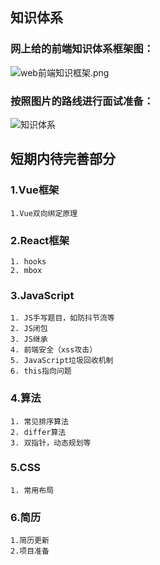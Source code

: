 ## 知识体系
### 网上给的前端知识体系框架图：
![web前端知识框架.png](/web前端知识框架.image)
### 按照图片的路线进行面试准备：
![知识体系](/knowledge-hierarchy.png)

## 短期内待完善部分
### 1.Vue框架
	1.Vue双向绑定原理
### 2.React框架
	1. hooks
	2. mbox
### 3.JavaScript
	1. JS手写题目，如防抖节流等
	2. JS闭包
	3. JS继承
	4. 前端安全（xss攻击）
	5. JavaScript垃圾回收机制
	6. this指向问题

### 4.算法
	1. 常见排序算法
	2. differ算法
	3. 双指针，动态规划等
### 5.CSS
	1. 常用布局
### 6.简历
	1.简历更新
	2.项目准备